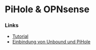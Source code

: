 # PiHole & OPNsense


### Links
+ [Tutorial](https://www.youtube.com/watch?v=fjzsZrxP1dM)
+ [Einbindung von Unbound und PiHole](https://www.youtube.com/watch?v=y7CxKvlJDcc)
